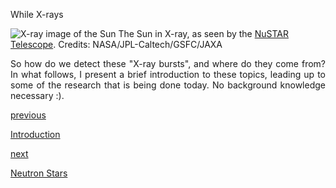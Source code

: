 <div class="row">
    <div class="col-sm mt-3 mt-md-0">
        <p>While X-rays </p>
        <img class="img-fluid rounded z-depth-1" src="{{ '/assets/img/xray_sun_nustar.jpeg' | relative_url }}" alt="X-ray image of the Sun"/>
        The Sun in X-ray, as seen by the <a href="https://www.nustar.caltech.edu/">NuSTAR Telescope</a>. Credits: NASA/JPL-Caltech/GSFC/JAXA
        <p align="justify">So how do we detect these "X-ray bursts", and where do they come from? In what follows, I present a brief introduction to these topics, leading up to some of the research that is being done today. No background knowledge necessary :).</p>
    </div>
</div>


<footer class="bd-footer-article noprint">
<!-- Previous / next buttons -->
<div class="prev-next-area">
    <a class="left-prev" href="{{ '/xrb/intro' | prepend: site.baseurl }}" title="previous page">
      <i class="fas fa-angle-left"></i>
      <div class="prev-next-info">
        <p class="prev-next-subtitle">previous</p>
        <p class="prev-next-title">Introduction</p>
      </div>
    </a>
    <a class="right-next" href="{{ '/xrb/ch2' | prepend: site.baseurl }}" title="next page">
      <div class="prev-next-info">
        <p class="prev-next-subtitle">next</p>
        <p class="prev-next-title">Neutron Stars</p>
      </div>
      <i class="fas fa-angle-right"></i>
    </a>
</div>
</footer>
